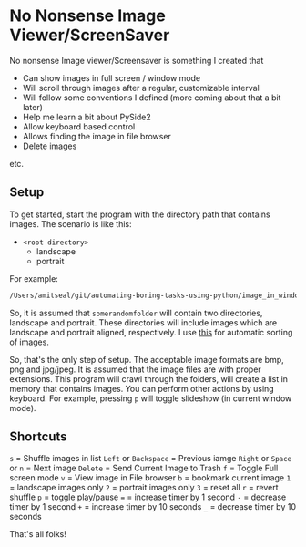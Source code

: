 # No Nonsense Image Viewer/ScreenSaver

No nonsense Image viewer/Screensaver is something I created that

- Can show images in full screen / window mode
- Will scroll through images after a regular, customizable interval
- Will follow some conventions I defined (more coming about that a bit later)
- Help me learn a bit about PySide2
- Allow keyboard based control
- Allows finding the image in file browser
- Delete images

etc.

## Setup

To get started,  start the program with the directory path that contains images. The scenario is like this:

- `<root directory>`
  - landscape
  - portrait

For example:

```sh
/Users/amitseal/git/automating-boring-tasks-using-python/image_in_window_screensaver/venv/bin/python /Users/amitseal/git/automating-boring-tasks-using-python/image_in_window_screensaver/main_window.py --path /Users/amitseal/Pictures/somerandomfolder/
```

So, it is assumed that `somerandomfolder` will contain two directories, landscape and portrait. These directories will include images which are landscape and portrait aligned, respectively. I use [this](https://github.com/LordAmit/automating-boring-tasks-using-python/tree/master/image_sort_landscape_portrait/src) for automatic sorting of images.

So, that's the only step of setup. The acceptable image formats are bmp, png and jpg/jpeg. It is assumed that the image files are with proper extensions. This program will crawl through the folders, will create a list in memory that contains images. You can perform other actions by using keyboard. For example, pressing `p` will toggle slideshow (in current window mode).

## Shortcuts

`s` = Shuffle images in list
`Left` or `Backspace` = Previous iamge
`Right` or `Space` or `n` = Next image
`Delete` = Send Current Image to Trash
`f` = Toggle Full screen mode
`v` = View image in File browser
`b` = bookmark current image
`1` = landscape images only
`2` = portrait images only
`3` = reset all
`r` = revert shuffle
`p` = toggle play/pause
`=` = increase timer by 1 second
`-` = decrease timer by 1 second
`+` = increase timer by 10 seconds
`_` = decrease timer by 10 seconds

That's all folks!
